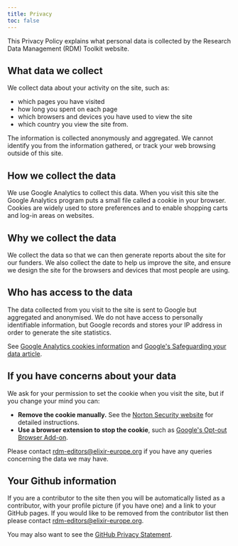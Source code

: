 ```yaml
---
title: Privacy
toc: false
---
```


This Privacy Policy explains what personal data is collected by the Research Data Management (RDM) Toolkit website.


## What data we collect
We collect data about your activity on the site, such as:

  * which pages you have visited
  * how long you spent on each page
  * which browsers and devices you have used to view the site
  * which country you view the site from.

The information is collected anonymously and aggregated. We cannot identify you from the information gathered, or track your web browsing outside of this site.

## How we collect the data
We use Google Analytics to collect this data. When you visit this site the Google Analytics program puts a small file called a cookie in your browser. Cookies are widely used to store preferences and to enable shopping carts and log-in areas on websites.

## Why we collect the data
We collect the data so that we can then generate reports about the site for our funders. We also collect the date to help us improve the site, and ensure we design the site for the browsers and devices that most people are using.

## Who has access to the data
The data collected from you visit to the site is sent to Google but aggregated and anonymised. We do not have access to personally identifiable information, but Google records and stores your IP address in order to generate the site statistics.

See [Google Analytics cookies information](https://developers.google.com/analytics/devguides/collection/analyticsjs/cookie-usage) and [Google's Safeguarding your data article](https://support.google.com/analytics/answer/6004245?hl=en).

## If you have concerns about your data
We ask for your permission to set the cookie when you visit the site, but if you change your mind you can:

* **Remove the cookie manually.** See the [Norton Security website](https://us.norton.com/internetsecurity-privacy-how-to-clear-cookies.html) for detailed instructions.
* **Use a browser extension to stop the cookie**, such as [Google's Opt-out Browser Add-on](https://tools.google.com/dlpage/gaoptout).

Please contact [rdm-editors@elixir-europe.org](mailto:rdm-editors@elixir-europe.org) if you have any queries concerning the data we may have.

## Your Github information
If you are a contributor to the site then you will be automatically listed as a contributor, with your profile picture (if you have one) and a link to your GitHub pages. If you would like to be removed from the contributor list then please contact [rdm-editors@elixir-europe.org](mailto:rdm-editors@elixir-europe.org).

You may also want to see the [GitHub Privacy Statement](https://docs.github.com/en/github/site-policy/github-privacy-statement).
